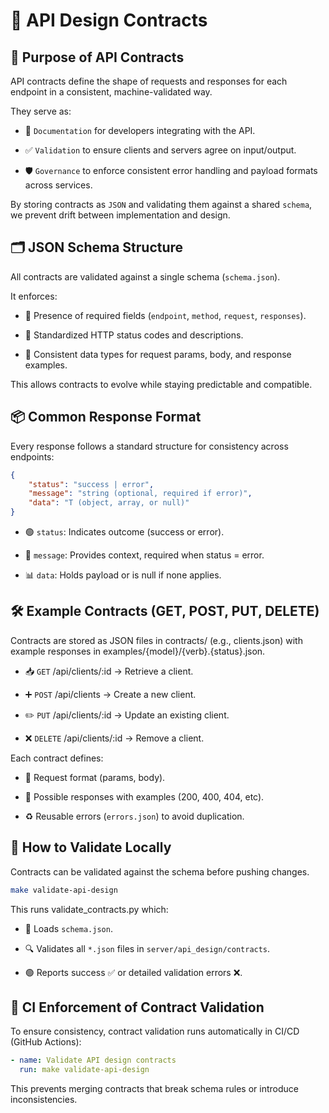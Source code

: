 # 🔗 API Design Contracts

## 🎯 Purpose of API Contracts

API contracts define the shape of requests and responses for each endpoint in a consistent, machine-validated way.

They serve as:

- 📖 `Documentation` for developers integrating with the API.

- ✅ `Validation` to ensure clients and servers agree on input/output.

- 🛡️ `Governance` to enforce consistent error handling and payload formats across services.

By storing contracts as `JSON` and validating them against a shared `schema`, we prevent drift between implementation and design.

## 🗂️ JSON Schema Structure

All contracts are validated against a single schema (`schema.json`).

It enforces:

- 📌 Presence of required fields (`endpoint`, `method`, `request`, `responses`).

- 🔢 Standardized HTTP status codes and descriptions.

- 🧩 Consistent data types for request params, body, and response examples.

This allows contracts to evolve while staying predictable and compatible.

## 📦 Common Response Format

Every response follows a standard structure for consistency across endpoints:

```json
{
    "status": "success | error",
    "message": "string (optional, required if error)",
    "data": "T (object, array, or null)"
}

```

- 🟢 `status`: Indicates outcome (success or error).

- 💬 `message`: Provides context, required when status = error.

- 📊 `data`: Holds payload or is null if none applies.

## 🛠️ Example Contracts (GET, POST, PUT, DELETE)

Contracts are stored as JSON files in contracts/ (e.g., clients.json) with example responses in examples/{model}/{verb}.{status}.json.


- 📥 `GET` /api/clients/:id → Retrieve a client.

- ➕ `POST` /api/clients → Create a new client.

- ✏️ `PUT` /api/clients/:id → Update an existing client.

- ❌ `DELETE` /api/clients/:id → Remove a client.

Each contract defines:

- 🧾 Request format (params, body).

- 📑 Possible responses with examples (200, 400, 404, etc).

- ♻️ Reusable errors (`errors.json`) to avoid duplication.

## 🧪 How to Validate Locally

Contracts can be validated against the schema before pushing changes.

```bash
make validate-api-design

```

This runs validate_contracts.py which:

- 📂 Loads `schema.json`.

- 🔍 Validates all `*.json` files in `server/api_design/contracts`.

- 🟢 Reports success ✅ or detailed validation errors ❌.

## 🔄 CI Enforcement of Contract Validation

To ensure consistency, contract validation runs automatically in CI/CD (GitHub Actions):

```yaml
- name: Validate API design contracts
  run: make validate-api-design

```

This prevents merging contracts that break schema rules or introduce inconsistencies.